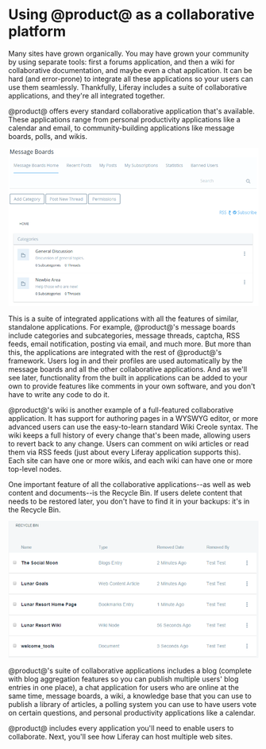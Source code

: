 # Using @product@ as a collaborative platform [](id=using-liferay-portal-as-a-collaborative-platform)

Many sites have grown organically. You may have grown your community by using
separate tools: first a forums application, and then a wiki for collaborative
documentation, and maybe even a chat application. It can be hard (and
error-prone) to integrate all these applications so your users can use them
seamlessly. Thankfully, Liferay includes a suite of collaborative applications,
and they're all integrated together. 

@product@ offers every standard collaborative application that's available.
These applications range from personal productivity applications like a calendar
and email, to community-building applications like message boards, polls, and
wikis. 

![Figure 1.6: @product@'s message boards are as fully featured as any standalone forum application, with the added benefit that they're integrated with the rest of the system.](../../images/01-message-boards.png)

This is a suite of integrated applications with all the features of similar,
standalone applications. For example, @product@'s message boards include
categories and subcategories, message threads, captcha, RSS feeds, email
notification, posting via email, and much more. But more than this, the
applications are integrated with the rest of @product@'s framework. Users
log in and their profiles are used automatically by the message boards and all
the other collaborative applications. And as we'll see later, functionality from
the built in applications can be added to your own to provide features like
comments in your own software, and you don't have to write any code to do it. 

@product@'s wiki is another example of a full-featured collaborative
application. It has support for authoring pages in a WYSWYG editor, or more
advanced users can use the easy-to-learn standard Wiki Creole syntax. The wiki
keeps a full history of every change that's been made, allowing users to revert
back to any change. Users can comment on wiki articles or read them via RSS
feeds (just about every Liferay application supports this). Each site can have
one or more wikis, and each wiki can have one or more top-level nodes. 

One important feature of all the collaborative applications--as well as web
content and documents--is the Recycle Bin. If users delete content that needs to
be restored later, you don't have to find it in your backups: it's in the
Recycle Bin. 

![Figure 1.7: The Recycle Bin can hold any kind of content.](../../images/recycle-bin-overview.png)

@product@'s suite of collaborative applications includes a blog (complete
with blog aggregation features so you can publish multiple users' blog entries
in one place), a chat application for users who are online at the same time,
message boards, a wiki, a knowledge base that you can use to publish a library
of articles, a polling system you can use to have users vote on certain
questions, and personal productivity applications like a calendar.

@product@ includes every application you'll need to enable users to
collaborate. Next, you'll see how Liferay can host multiple web sites.
